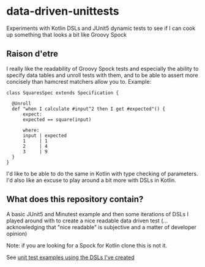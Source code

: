 # data-driven-unittests
Experiments with Kotlin DSLs and JUnit5 dynamic tests to see if I can cook up something that looks a bit like Groovy Spock

## Raison d'etre
I really like the readability of Groovy Spock tests and especially the ability to specify data tables and unroll tests with 
them, and to be able to assert more concisely than hamcrest matchers allow you to. Example:
```
class SquaresSpec extends Specification {

  @Unroll
  def "when I calculate #input^2 then I get #expected"() {
      expect:
      expected == square(input)
      
      where:
      input | expected
      1     | 1
      2     | 4
      3     | 9
  }
}
```
I'd like to be able to do the same in Kotlin with type checking of parameters. I'd also like an excuse to play around a bit
more with DSLs in Kotlin.

## What does this repository contain?
A basic JUnit5 and Minutest example and then some iterations of DSLs I played around with to create a
nice readable data driven test (... acknowledging that "nice readable" is subjective and a matter of developer opinion)

Note: if you are looking for a Spock for Kotlin clone this is not it.

See [unit test examples using the DSLs I've created](https://github.com/asadmanji-springer/data-driven-unittests/tree/master/src/test/kotlin/net/archfocus/datadriven)
